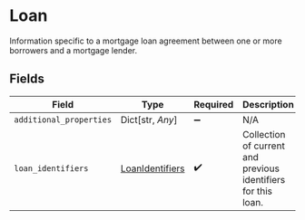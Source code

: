 # Loan

Information specific to a mortgage loan agreement between one or more borrowers and a mortgage lender.


## Fields

| Field                                                         | Type                                                          | Required                                                      | Description                                                   |
| ------------------------------------------------------------- | ------------------------------------------------------------- | ------------------------------------------------------------- | ------------------------------------------------------------- |
| `additional_properties`                                       | Dict[str, *Any*]                                              | :heavy_minus_sign:                                            | N/A                                                           |
| `loan_identifiers`                                            | [LoanIdentifiers](../../models/shared/loanidentifiers.md)     | :heavy_check_mark:                                            | Collection of current and previous identifiers for this loan. |